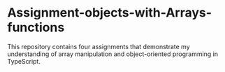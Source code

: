# Assignment-objects-with-Arrays-functions
This repository contains four assignments that demonstrate my understanding of array manipulation and object-oriented programming in TypeScript.

